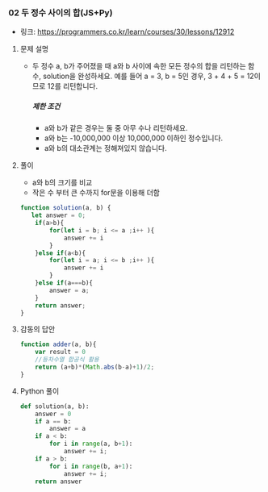 ### 02 두 정수 사이의 합(JS+Py)

* 링크: https://programmers.co.kr/learn/courses/30/lessons/12912

1. 문제 설명

   * 두 정수 a, b가 주어졌을 때 a와 b 사이에 속한 모든 정수의 합을 리턴하는 함수, solution을 완성하세요.
     예를 들어 a = 3, b = 5인 경우, 3 + 4 + 5 = 12이므로 12를 리턴합니다.

     ##### 제한 조건

     - a와 b가 같은 경우는 둘 중 아무 수나 리턴하세요.
     - a와 b는 -10,000,000 이상 10,000,000 이하인 정수입니다.
     - a와 b의 대소관계는 정해져있지 않습니다.

2. 풀이

   * a와 b의 크기를 비교
   * 작은 수 부터 큰 수까지 for문을 이용해 더함

   ```js
   function solution(a, b) {
      let answer = 0;
       if(a>b){
           for(let i = b; i <= a ;i++ ){
               answer += i
           }
       }else if(a<b){
           for(let i = a; i <= b ;i++ ){
               answer += i
           }
       }else if(a===b){
           answer = a;
       }
       return answer;
   }
   ```

3. 감동의 답안

   ```js
   function adder(a, b){
       var result = 0
       //등차수열 합공식 활용
       return (a+b)*(Math.abs(b-a)+1)/2;
   }
   ```

   

4. Python  풀이

   ```python
   def solution(a, b):
       answer = 0
       if a == b:
           answer = a
       if a < b:
           for i in range(a, b+1):
               answer += i;
       if a > b:
           for i in range(b, a+1):
               answer += i;
       return answer
   ```

   
